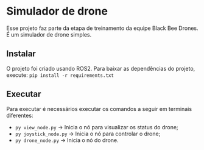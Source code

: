 # Simulador de drone
Esse projeto faz parte da etapa de treinamento da equipe Black Bee Drones. É um simulador de drone simples.

## Instalar
O projeto foi criado usando ROS2. Para baixar as dependências do projeto, execute:
`pip install -r requirements.txt`

## Executar
Para executar é necessários executar os comandos a seguir em terminais diferentes:
* `py view_node.py` -> Inicia o nó para visualizar os status do drone;
* `py joystick_node.py` -> Inicia o nó para controlar o drone;
* `py drone_node.py` -> Inicia o nó do drone.
